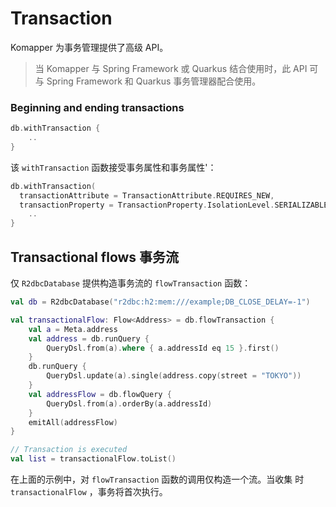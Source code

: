 # Transaction

Komapper 为事务管理提供了高级 API。

>当 Komapper 与 Spring Framework 或 Quarkus 结合使用时，此 API 可与 Spring Framework 和 Quarkus 事务管理器配合使用。

### Beginning and ending transactions

```kotlin
db.withTransaction {
    ..
}
```

该 `withTransaction` 函数接受事务属性和事务属性'：

```kotlin
db.withTransaction(
  transactionAttribute = TransactionAttribute.REQUIRES_NEW, 
  transactionProperty = TransactionProperty.IsolationLevel.SERIALIZABLE) {
    ..
}
```

## Transactional flows 事务流

仅 `R2dbcDatabase` 提供构造事务流的 `flowTransaction` 函数：

```kotlin
val db = R2dbcDatabase("r2dbc:h2:mem:///example;DB_CLOSE_DELAY=-1")

val transactionalFlow: Flow<Address> = db.flowTransaction {
    val a = Meta.address
    val address = db.runQuery {
        QueryDsl.from(a).where { a.addressId eq 15 }.first()
    }
    db.runQuery { 
        QueryDsl.update(a).single(address.copy(street = "TOKYO")) 
    }
    val addressFlow = db.flowQuery { 
        QueryDsl.from(a).orderBy(a.addressId)
    }
    emitAll(addressFlow)
}

// Transaction is executed
val list = transactionalFlow.toList()
```

在上面的示例中，对 `flowTransaction` 函数的调用仅构造一个流。当收集 时 `transactionalFlow` ，事务将首次执行。